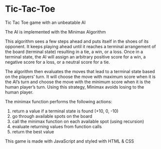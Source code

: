 # Tic-Tac-Toe
Tic Tac Toe game with an unbeatable AI

The AI is implemented with the Minimax Algorithm

This algorithm sees a few steps ahead and puts itself in the shoes of its opponent.
It keeps playing ahead until it reaches a terminal arrangement of the board (terminal state) resulting in a tie, a win, or a loss.
Once in a terminal state, the AI will assign an arbitrary positive score for a win, a negative score for a loss, or a neutral score for a tie.

The algorithm then evaluates the moves that lead to a terminal state based on the players’ turn.
It will choose the move with maximum score when it is the AI’s turn and choose the move with the minimum score when it is the human player’s turn.
Using this strategy, Minimax avoids losing to the human player.

 
The minimax function performs the following actions:

1. return a value if a terminal state is found (+10, 0, -10)
2. go through available spots on the board
3. call the minimax function on each available spot (using recursion)
4. evaluate returning values from function calls
5. return the best value

This game is made with JavaScript and styled with HTML & CSS
